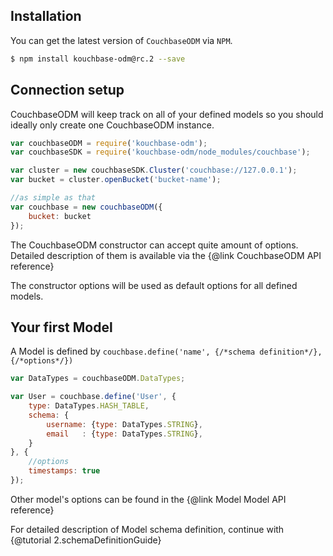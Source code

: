 Installation
---------------

You can get the latest version of `CouchbaseODM` via `NPM`.  

````bash
$ npm install kouchbase-odm@rc.2 --save
````

Connection setup
-------------------

CouchbaseODM will keep track on all of your defined models so you should ideally only create one CouchbaseODM instance.  

````javascript
var couchbaseODM = require('kouchbase-odm');
var couchbaseSDK = require('kouchbase-odm/node_modules/couchbase');

var cluster = new couchbaseSDK.Cluster('couchbase://127.0.0.1');
var bucket = cluster.openBucket('bucket-name');

//as simple as that
var couchbase = new couchbaseODM({
    bucket: bucket
});
````

The CouchbaseODM constructor can accept quite amount of options. Detailed description of them is available via the {@link CouchbaseODM API reference}
  
The constructor options will be used as default options for all defined models.


Your first Model
--------------------

A Model is defined by `couchbase.define('name', {/*schema definition*/}, {/*options*/})`


````javascript
var DataTypes = couchbaseODM.DataTypes;

var User = couchbase.define('User', {
    type: DataTypes.HASH_TABLE,
    schema: {
        username: {type: DataTypes.STRING},
        email   : {type: DataTypes.STRING},
    }
}, {
    //options
    timestamps: true
});
````
Other model's options can be found in the  {@link Model Model API reference}  

For detailed description of Model schema definition, continue with {@tutorial 2.schemaDefinitionGuide}
